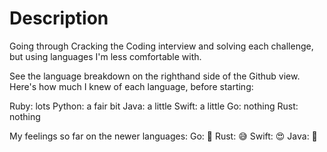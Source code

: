 # Description

Going through Cracking the Coding interview and solving each challenge, but using languages I'm less comfortable with.

See the language breakdown on the righthand side of the Github view. Here's how much I knew of each language, before starting:

Ruby: lots
Python: a fair bit
Java: a little
Swift: a little
Go: nothing
Rust: nothing

My feelings so far on the newer languages:
Go: 🤩
Rust: 😅
Swift: 😍
Java: 💩